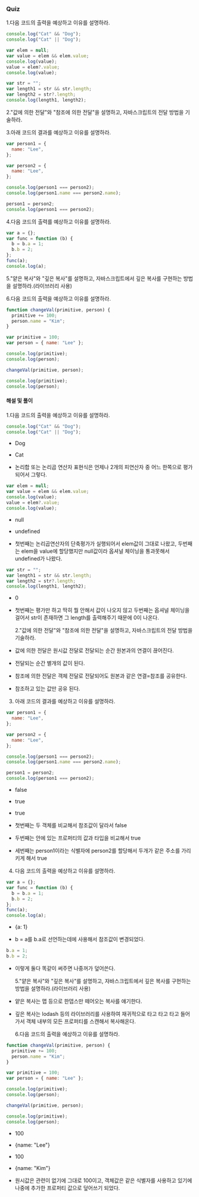 ### Quiz

1.다음 코드의 출력을 예상하고 이유를 설명하라.

```javascript
console.log("Cat" && "Dog");
console.log("Cat" || "Dog");

var elem = null;
var value = elem && elem.value;
console.log(value);
value = elem?.value;
console.log(value);

var str = "";
var length1 = str && str.length;
var length2 = str?.length;
console.log(length1, length2);
```

2."값에 의한 전달"와 "참조에 의한 전달"을 설명하고, 자바스크립트의 전달 방법을 기술하라.

3.아래 코드의 결과를 예상하고 이유를 설명하라.

```javascript
var person1 = {
  name: "Lee",
};

var person2 = {
  name: "Lee",
};

console.log(person1 === person2);
console.log(person1.name === person2.name);

person1 = person2;
console.log(person1 === person2);
```

4.다음 코드의 출력를 예상하고 이유를 설명하라.

```javascript
var a = {};
var func = function (b) {
  b = b.a = 1;
  b.b = 2;
};
func(a);
console.log(a);
```

5."얕은 복사"와 "깊은 복사"를 설명하고, 자바스크립트에서 깊은 복사를 구현하는 방법을 설명하라.(라이브러리 사용)

6.다음 코드의 출력을 예상하고 이유를 설명하라.

```javascript
function changeVal(primitive, person) {
  primitive += 100;
  person.name = "Kim";
}

var primitive = 100;
var person = { name: "Lee" };

console.log(primitive);
console.log(person);

changeVal(primitive, person);

console.log(primitive);
console.log(person);
```

#### 해설 및 풀이

1.다음 코드의 출력을 예상하고 이유를 설명하라.

```js
console.log("Cat" && "Dog");
console.log("Cat" || "Dog");
```

- Dog
- Cat

- 논리합 또는 논리곱 연산자 표현식은 언제나 2개의 피연산자 중 어느 한쪽으로 평가되어서 그렇다.

```js
var elem = null;
var value = elem && elem.value;
console.log(value);
value = elem?.value;
console.log(value);
```

- null
- undefined

- 첫번째는 논리곱연산자의 단축평가가 실행되어서 elem값이 그대로 나왔고, 두번째는 elem을 value에 할당했지만 null값이라 옵셔널 체이닝을 통과못해서 undefined가 나왔다.

```js
var str = "";
var length1 = str && str.length;
var length2 = str?.length;
console.log(length1, length2);
```

- 0

- 첫번째는 평가만 하고 딱히 뭘 안해서 값이 나오지 않고 두번째는 옵셔널 체이닝을 걸어서 str이 존재하면 그 length를 출력해주기 때문에 0이 나온다.

  2."값에 의한 전달"와 "참조에 의한 전달"을 설명하고, 자바스크립트의 전달 방법을 기술하라.

- 값에 의한 전달은 원시값 전달로 전달되는 순간 원본과의 연결이 끊어진다.
- 전달되는 순간 별개의 값이 된다.

- 참조에 의한 전달은 객체 전달로 전달되어도 원본과 같은 연결=참조를 공유한다.
- 참조하고 있는 값만 공유 된다.

3. 아래 코드의 결과를 예상하고 이유를 설명하라.

```javascript
var person1 = {
  name: "Lee",
};

var person2 = {
  name: "Lee",
};

console.log(person1 === person2);
console.log(person1.name === person2.name);

person1 = person2;
console.log(person1 === person2);
```

- false
- true
- true

- 첫번째는 두 객체를 비교해서 참조값이 달라서 false
- 두번째는 안에 있는 프로퍼티의 값과 타입을 비교해서 true
- 세번째는 person1이라는 식별자에 person2를 할당해서 두개가 같은 주소를 가리키게 해서 true

4. 다음 코드의 출력을 예상하고 이유를 설명하라.

```javascript
var a = {};
var func = function (b) {
  b = b.a = 1;
  b.b = 2;
};
func(a);
console.log(a);
```

- {a: 1}

- b = a를 b.a로 선언하는데에 사용해서 참조값이 변경되었다.

```javascript
b.a = 1;
b.b = 2;
```

- 이렇게 둘다 똑같이 써주면 나중꺼가 덮어쓴다.

  5."얕은 복사"와 "깊은 복사"를 설명하고, 자바스크립트에서 깊은 복사를 구현하는 방법을 설명하라.(라이브러리 사용)

- 얕은 복사는 맵 등으로 한뎁스만 떼어오는 복사를 얘기한다.
- 깊은 복사는 lodash 등의 라이브러리를 사용하여 재귀적으로 타고 타고 타고 들어가서 객체 내부의 모든 프로퍼티를 스캔해서 복사해온다.

  6.다음 코드의 출력을 예상하고 이유를 설명하라.

```javascript
function changeVal(primitive, person) {
  primitive += 100;
  person.name = "Kim";
}

var primitive = 100;
var person = { name: "Lee" };

console.log(primitive);
console.log(person);

changeVal(primitive, person);

console.log(primitive);
console.log(person);
```

- 100
- {name: "Lee"}

- 100
- {name: "Kim"}

- 원시값은 관련이 없기에 그대로 100이고, 객체값은 같은 식별자를 사용하고 있기에 나중에 추가한 프로퍼티 값으로 덮어쓰기 되었다.
